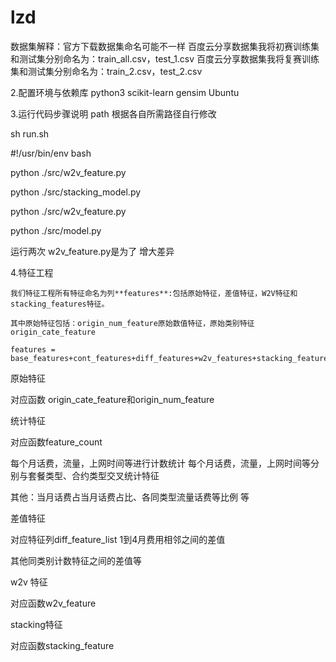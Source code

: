 # lzd
数据集解释：官方下载数据集命名可能不一样
百度云分享数据集我将初赛训练集和测试集分别命名为：train_all.csv，test_1.csv
百度云分享数据集我将复赛训练集和测试集分别命名为：train_2.csv，test_2.csv

2.配置环境与依赖库
python3
scikit-learn
gensim
Ubuntu

3.运行代码步骤说明
path 根据各自所需路径自行修改

sh run.sh

#!/usr/bin/env bash

python ./src/w2v_feature.py

python ./src/stacking_model.py

python ./src/w2v_feature.py

python ./src/model.py

运行两次 w2v_feature.py是为了 增大差异

4.特征工程

    我们特征工程所有特征命名为列**features**:包括原始特征，差值特征，W2V特征和stacking_features特征。       
    
    其中原始特征包括：origin_num_feature原始数值特征，原始类别特征origin_cate_feature      
    
    features = base_features+cont_features+diff_features+w2v_features+stacking_features    
    
原始特征

对应函数 origin_cate_feature和origin_num_feature

统计特征

对应函数feature_count

每个月话费，流量，上网时间等进行计数统计 每个月话费，流量，上网时间等分别与套餐类型、合约类型交叉统计特征

其他：当月话费占当月话费占比、各同类型流量话费等比例 等

差值特征

对应特征列diff_feature_list 1到4月费用相邻之间的差值

其他同类别计数特征之间的差值等

w2v 特征

对应函数w2v_feature

stacking特征

对应函数stacking_feature
